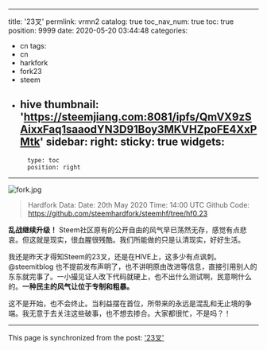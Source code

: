 
---
title: '23叉'
permlink: vrmn2
catalog: true
toc_nav_num: true
toc: true
position: 9999
date: 2020-05-20 03:44:48
categories:
- cn
tags:
- cn
- harkfork
- fork23
- steem
- hive
thumbnail: 'https://steemjiang.com:8081/ipfs/QmVX9zSAixxFaq1saaodYN3D91Boy3MKVHZpoFE4XxPMtk'
sidebar:
    right:
        sticky: true
widgets:
    -
        type: toc
        position: right
---


![fork.jpg](https://steemjiang.com:8081/ipfs/QmVX9zSAixxFaq1saaodYN3D91Boy3MKVHZpoFE4XxPMtk)

>Hardfork Data:
Date: 20th May 2020
Time: 14:00 UTC
Github Code: https://github.com/steemhardfork/steemhf/tree/hf0.23

**乱战继续升级！** Steem社区原有的公开自由的风气早已荡然无存，感觉有点悲哀。但这就是现实，很血腥很残酷。我们所能做的只是认清现实，好好生活。

我还是昨天才得知Steem的23叉，还是在HIVE上，这多少有点讽刺。@steemitblog 也不提前发布声明了，也不讲明原由改进等信息，直接引用别人的东东就完事了。一小撮见证人改下代码就硬上，也不出什么测试啊，民意啊什么的。**一种民主的风气让位于专制和粗暴。**

这不是开始，也不会终止。当利益摆在首位，所带来的永远是混乱和无止境的争端。我无意于去关注这些破事，也不想去掺合。大家都很忙，不是吗？！



- - -

This page is synchronized from the post: ['23叉'](https://steemit.com/@lemooljiang/vrmn2)
